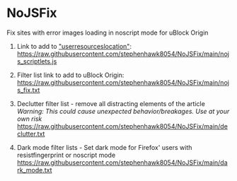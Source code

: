 # NoJSFix
Fix sites with error images loading in noscript mode for uBlock Origin

1. Link to add to ["userresourceslocation"](https://github.com/gorhill/uBlock/wiki/Advanced-settings#userresourceslocation):  
https://raw.githubusercontent.com/stephenhawk8054/NoJSFix/main/nojs_scriptlets.js

2. Filter list link to add to uBlock Origin:  
https://raw.githubusercontent.com/stephenhawk8054/NoJSFix/main/nojs_fix.txt

3. Declutter filter list - remove all distracting elements of the article  
*Warning: This could cause unexpected behavior/breakages. Use at your own risk*  
https://raw.githubusercontent.com/stephenhawk8054/NoJSFix/main/declutter.txt

4. Dark mode filter lists - Set dark mode for Firefox' users with resistfingerprint or noscript mode  
https://raw.githubusercontent.com/stephenhawk8054/NoJSFix/main/dark_mode.txt  
